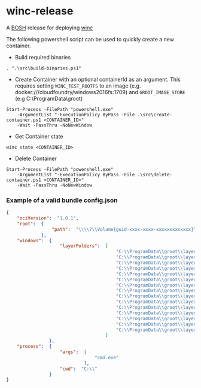 # winc-release

A [BOSH](http://docs.cloudfoundry.org/bosh/) release for deploying [winc](https://github.com/cloudfoundry-incubator/winc)

The following powershell script can be used to quickly create a new container.

  

- Build required binaries

```
. ".\src\build-binaries.ps1"
```
 
  

- Create Container with an optional containerId as an argument. This requires
  setting `WINC_TEST_ROOTFS` to an image (e.g. docker:///cloudfoundry/windows2016fs:1709)
  and `GROOT_IMAGE_STORE` (e.g  C:\ProgramData\groot)

```
Start-Process -FilePath "powershell.exe" 
    -ArgumentList "-ExecutionPolicy ByPass -File .\src\create-container.ps1 <CONTAINER_ID>" 
    -Wait -PassThru -NoNewWindow
```
 
  

- Get Container state

```
winc state <CONTAINER_ID>
```
 
  

- Delete Container

```
Start-Process -FilePath "powershell.exe" 
    -ArgumentList "-ExecutionPolicy ByPass -File .\src\delete-container.ps1 <CONTAINER_ID>" 
    -Wait -PassThru -NoNewWindow
```
 
  

### Example of a valid bundle config.json

```json
{
    "ociVersion":  "1.0.1",
    "root":  {
                 "path":  "\\\\?\\Volume{guid-xxxx-xxxx-xxxxxxxxxxxxx}"
             },
    "windows":  {
                    "layerFolders":  [
                                         "C:\\ProgramData\\groot\\layers\\29d64fb014e8a6323d77c3ceab8040e40ec55d1bf75b785a693f69c8e7feea6a",
                                         "C:\\ProgramData\\groot\\layers\\5e7a407a4419ae07532a8f9f56b143c7463bc239788003ac348992a1ff731821",
                                         "C:\\ProgramData\\groot\\layers\\2b4f19595d3c36e9598e7c77fb3a245942046b515e8fe9618a6ae9bf12924c48",
                                         "C:\\ProgramData\\groot\\layers\\0534b794fcba79c09bf12e648926ccfd81e2005dba6850cf141edb9e8675d657",
                                         "C:\\ProgramData\\groot\\layers\\8a1a2253089a99640a8a6c3f5f267fdc6c0696b272f9ff627b2fd3ff8d5270df",
                                         "C:\\ProgramData\\groot\\layers\\8f647f2ff2fa9be6fdfee113136a5b233862a75266e34e843d90b827e9381312",
                                         "C:\\ProgramData\\groot\\layers\\52ab7f55930fed1dd0ecbd58b949bcb38205709246b521e9a127b0eb0c777951",
                                         "C:\\ProgramData\\groot\\layers\\a9293fa23bc6efe7816a9df18840e14cfb526bdd4ae207bc768dcf0df8737ca0",
                                         "C:\\ProgramData\\groot\\layers\\c418f8ee6f8f0dd31fc74e61a3f4f0dda93d72096275dcaa1d4b5a39847899b3",
                                         "C:\\ProgramData\\groot\\layers\\8bec3b9a88ce23f29bcc98e81681546f04dca837e4730e3bb53a670138faa25a",
                                         "C:\\ProgramData\\groot\\layers\\d2db1d57c7a9205743fa1b026b6b7205d225ba2ee15a9804f0dea47925ba309e",
                                         "C:\\ProgramData\\groot\\layers\\c0c507e2e3410b1ddb1420e0648dd41316dfb018a3285d58792c08e6f7cefa69",
                                         "C:\\ProgramData\\groot\\layers\\276558422273f3bf2763dead4ff0c0e4c292789ffd6c55c4d0acc83ce003327d",
                                         "C:\\ProgramData\\groot\\layers\\5bbc783fe548f65f0cdef24bb44ba459fc15868d699d6afe04b90203cca0fbe1",
                                         "C:\\ProgramData\\groot\\layers\\4bfe49d7bc33014df317149be23a71dfe176f2ddd6a78977068a37973dde89d8"
                                     ]
                },
    "process":  {
                    "args":  [
                                 "cmd.exe"
                             ],
                    "cwd":  "C:\\"
                }
}
```
 

